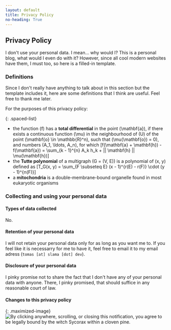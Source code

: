 ```yaml
---
layout: default
title: Privacy Policy
no-heading: True
---
```


## Privacy Policy

I don't use your personal data. I mean... why would I? This is a personal blog, what would I even do with it? However, since all cool modern websites have them, I must too, so here is a filled-in template.

### Definitions
Since I don't really have anything to talk about in this section but the template includes it, here are some definitions that I think are useful. Feel free to thank me later.

For the purposes of this privacy policy:

{: .spaced-list}
- the function \(f\) has a **total differential** in the point \(\mathbf{a}\), if there exists a continuous function \(\mu\) in the neighbourhood of \(U\) of the point \(\mathbf{o} \in \mathbb{R}^n\), such that \(\mu(\mathbf{o}) = 0\), and numbers \(A_1, \ldots, A_n\), for which \[f(\mathbf{a} + \mathbf{h}) - f(\mathbf{a}) = \sum_{k - 1}^{n} A_k h_k + || \mathbf{h} || \mu(\mathbf{h})\]
- the **Tutte polynomial** of a multigraph \(G = (V, E)\) is a polynomial of \(x, y\) defined as \[T_G(x, y) = \sum_{F \subseteq E} (x - 1)^{r(E) - r(F)} \cdot (y - 1)^{n(F)}\]
- a **mitochondria** is a double-membrane-bound organelle found in most eukaryotic organisms

### Collecting and using your personal data

#### Types of data collected
No.

#### Retention of your personal data
I will not retain your personal data only for as long as you want me to. If you feel like it is necessarry for me to have it, feel free to email it to my email adress (`tomas [at] slama [dot] dev`).

#### Disclosure of your personal data
I pinky promise not to share the fact that I don't have any of your personal data with anyone. There, I pinky promised, that should suffice in any reasonable court of law.

#### Changes to this privacy policy

{: .maximized-image}
![By clicking anywhere, scrolling, or closing this notification, you agree to be legally bound by the witch Sycorax within a cloven pine.](/assets/gdpr.webp)

